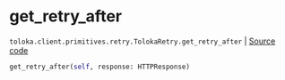 # get_retry_after
`toloka.client.primitives.retry.TolokaRetry.get_retry_after` | [Source code](https://github.com/Toloka/toloka-kit/blob/v1.2.2/src/client/primitives/retry.py#L68)

```python
get_retry_after(self, response: HTTPResponse)
```

